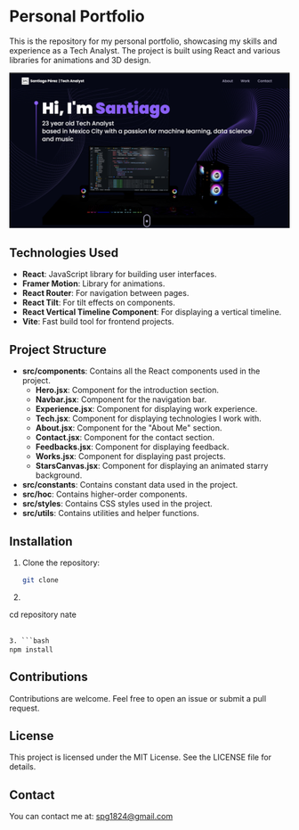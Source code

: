 # Personal Portfolio

This is the repository for my personal portfolio, showcasing my skills and experience as a Tech Analyst. The project is built using React and various libraries for animations and 3D design.

![Description](public/photos/main.png)

## Technologies Used

- **React**: JavaScript library for building user interfaces.
- **Framer Motion**: Library for animations.
- **React Router**: For navigation between pages.
- **React Tilt**: For tilt effects on components.
- **React Vertical Timeline Component**: For displaying a vertical timeline.
- **Vite**: Fast build tool for frontend projects.

## Project Structure

- **src/components**: Contains all the React components used in the project.
  - **Hero.jsx**: Component for the introduction section.
  - **Navbar.jsx**: Component for the navigation bar.
  - **Experience.jsx**: Component for displaying work experience.
  - **Tech.jsx**: Component for displaying technologies I work with.
  - **About.jsx**: Component for the "About Me" section.
  - **Contact.jsx**: Component for the contact section.
  - **Feedbacks.jsx**: Component for displaying feedback.
  - **Works.jsx**: Component for displaying past projects.
  - **StarsCanvas.jsx**: Component for displaying an animated starry background.
- **src/constants**: Contains constant data used in the project.
- **src/hoc**: Contains higher-order components.
- **src/styles**: Contains CSS styles used in the project.
- **src/utils**: Contains utilities and helper functions.

## Installation

1. Clone the repository:
   ```bash
   git clone
   ````

2. ```bash
  cd repository nate
   ````

3. ```bash
  npm install
   ````

## Contributions
Contributions are welcome. Feel free to open an issue or submit a pull request.

## License
This project is licensed under the MIT License. See the LICENSE file for details.

## Contact
You can contact me at: spg1824@gmail.com